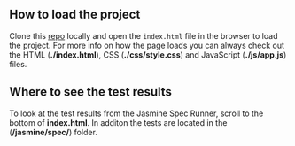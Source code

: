 ## How to load the project

Clone this [repo](https://github.com/rahul2983/frontend-nanodegree-feedreader.git) locally and open the `index.html` file in the browser to load the project. For more info on how the page loads you can always check out the HTML (**./index.html**), CSS (**./css/style.css**) and JavaScript (**./js/app.js**) files.


## Where to see the test results

To look at the test results from the Jasmine Spec Runner, scroll to the bottom of **index.html**. In additon the tests are located in the (**/jasmine/spec/**) folder.
